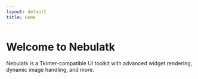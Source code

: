 ```yaml
---
layout: default
title: Home
---
```


# Welcome to Nebulatk

Nebulatk is a Tkinter-compatible UI toolkit with advanced widget rendering, dynamic image handling, and more.
